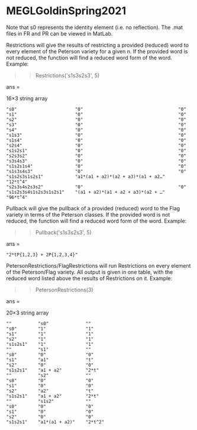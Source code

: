 # MEGLGoldinSpring2021
Note that s0 represents the identity element (i.e. no reflection).
The .mat files in FR and PR can be viewed in MatLab.

Restrictions will give the results of restricting a provided (reduced) word to every element of the Peterson variety for a given n.
If the provided word is not reduced, the function will find a reduced word form of the word.
Example:
>> Restrictions('s1s3s2s3', 5)

ans = 

  16×3 string array

    "s0"                      "0"                                    "0"     
    "s1"                      "0"                                    "0"     
    "s2"                      "0"                                    "0"     
    "s3"                      "0"                                    "0"     
    "s4"                      "0"                                    "0"     
    "s1s3"                    "0"                                    "0"     
    "s1s4"                    "0"                                    "0"     
    "s2s4"                    "0"                                    "0"     
    "s1s2s1"                  "0"                                    "0"     
    "s2s3s2"                  "0"                                    "0"     
    "s3s4s3"                  "0"                                    "0"     
    "s1s2s1s4"                "0"                                    "0"     
    "s1s3s4s3"                "0"                                    "0"     
    "s1s2s3s1s2s1"            "a1*(a1 + a2)*(a2 + a3)*(a1 + a2…"    "12*t^4"
    "s2s3s4s2s3s2"            "0"                                    "0"     
    "s1s2s3s4s1s2s3s1s2s1"    "(a1 + a2)*(a1 + a2 + a3)*(a2 + …"    "96*t^4"
    
Pullback will give the pullback of a provided (reduced) word to the Flag variety in terms of the Peterson classes.
If the provided word is not reduced, the function will find a reduced word form of the word.
Example:
>> Pullback('s1s3s2s3', 5)

ans = 

    "2*tP{1,2,3} + 2P{1,2,3,4}"
    
PetersonRestrictions/FlagRestrictions will run Restrictions on every element of the Peterson/Flag variety.
All output is given in one table, with the reduced word listed above the results of Restrictions on it.
Example:
>> PetersonRestrictions(3)

ans = 

  20×3 string array

    ""          "s0"              ""     
    "s0"        "1"               "1"    
    "s1"        "1"               "1"    
    "s2"        "1"               "1"    
    "s1s2s1"    "1"               "1"    
    ""          "s1"              ""     
    "s0"        "0"               "0"    
    "s1"        "a1"              "t"    
    "s2"        "0"               "0"    
    "s1s2s1"    "a1 + a2"         "2*t"  
    ""          "s2"              ""     
    "s0"        "0"               "0"    
    "s1"        "0"               "0"    
    "s2"        "a2"              "t"    
    "s1s2s1"    "a1 + a2"         "2*t"  
    ""          "s1s2"            ""     
    "s0"        "0"               "0"    
    "s1"        "0"               "0"    
    "s2"        "0"               "0"    
    "s1s2s1"    "a1*(a1 + a2)"    "2*t^2"
